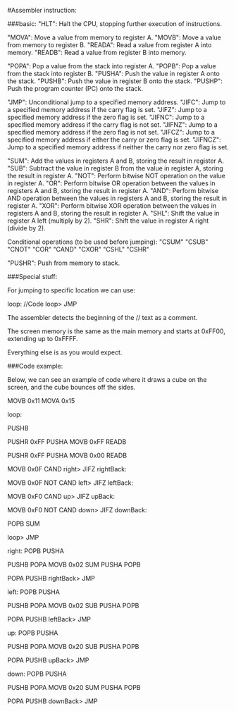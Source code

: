 #Assembler instruction:


###basic:
"HLT": Halt the CPU, stopping further execution of instructions.

"MOVA": Move a value from memory to register A.
"MOVB": Move a value from memory to register B.
"READA": Read a value from register A into memory.
"READB": Read a value from register B into memory.

"POPA": Pop a value from the stack into register A.
"POPB": Pop a value from the stack into register B.
"PUSHA": Push the value in register A onto the stack.
"PUSHB": Push the value in register B onto the stack.
"PUSHP": Push the program counter (PC) onto the stack.

"JMP": Unconditional jump to a specified memory address.
"JIFC": Jump to a specified memory address if the carry flag is set.
"JIFZ": Jump to a specified memory address if the zero flag is set.
"JIFNC": Jump to a specified memory address if the carry flag is not set.
"JIFNZ": Jump to a specified memory address if the zero flag is not set.
"JIFCZ": Jump to a specified memory address if either the carry or zero flag is set.
"JIFNCZ": Jump to a specified memory address if neither the carry nor zero flag is set.

"SUM": Add the values in registers A and B, storing the result in register A.
"SUB": Subtract the value in register B from the value in register A, storing the result in register A.
"NOT": Perform bitwise NOT operation on the value in register A.
"OR": Perform bitwise OR operation between the values in registers A and B, storing the result in register A.
"AND": Perform bitwise AND operation between the values in registers A and B, storing the result in register A.
"XOR": Perform bitwise XOR operation between the values in registers A and B, storing the result in register A.
"SHL": Shift the value in register A left (multiply by 2).
"SHR": Shift the value in register A right (divide by 2).

Conditional operations (to be used before jumping):
    "CSUM"
    "CSUB"
    "CNOT"
    "COR"
    "CAND"
    "CXOR"
    "CSHL"
    "CSHR"


"PUSHR": Push from memory to stack.




###Special stuff:

For jumping to specific location we can use:

loop:
//Code
loop> JMP


The assembler detects the beginning of the // text as a comment.

The screen memory is the same as the main memory and starts at 0xFF00, extending up to 0xFFFF.

Everything else is as you would expect.




###Code example:

Below, we can see an example of code where it draws a cube on the screen, and the cube bounces off the sides.

MOVB 0x11
MOVA 0x15

loop:

PUSHB

PUSHR 0xFF
PUSHA
MOVB 0xFF
READB

PUSHR 0xFF
PUSHA
MOVB 0x00
READB

MOVB 0x0F
CAND
right> JIFZ
rightBack:

MOVB 0x0F
NOT
CAND
left> JIFZ
leftBack:

MOVB 0xF0
CAND
up> JIFZ
upBack:

MOVB 0xF0
NOT
CAND
down> JIFZ
downBack:

POPB
SUM

loop> JMP





right:
  POPB
  PUSHA

  PUSHB POPA
  MOVB 0x02
  SUM
  PUSHA POPB

  POPA
  PUSHB
rightBack> JMP


left:
  POPB
  PUSHA

  PUSHB POPA
  MOVB 0x02
  SUB
  PUSHA POPB

  POPA
  PUSHB
leftBack> JMP




up:
  POPB
  PUSHA

  PUSHB POPA
  MOVB 0x20
  SUB
  PUSHA POPB

  POPA
  PUSHB
upBack> JMP


down:
  POPB
  PUSHA

  PUSHB POPA
  MOVB 0x20
  SUM
  PUSHA POPB

  POPA
  PUSHB
downBack> JMP
